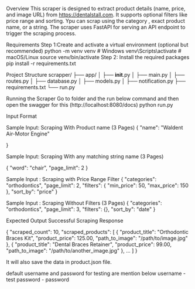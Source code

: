 Overview
This scraper is designed to extract product details (name, price, and image URL) from https://dentalstall.com. 
It supports optional filters like price range and sorting.  Ypu can scrap using the category , exact product name, or a string.
The scraper uses FastAPI for serving an API endpoint to trigger the scraping process.


Requirements
Step 1:Create and activate a virtual environment (optional but recommended)
    python -m venv venv
    # Windows
    venv\Scripts\activate
    # macOS/Linux
    source venv/bin/activate
Step 2: Install the required packages
    pip install -r requirements.txt



Project Structure
scrapper/
├── app/
│   ├── __init__.py
│   ├── main.py
│   ├── routes.py
│   ├── database.py
│   ├── models.py
│   ├── notification.py
├── requirements.txt
└── run.py


Running the Scraper
Go to folder and the run below command and then open the swagger for this (http://localhost:8080/docs)
    python run.py








Input Format

Sample Input: Scraping With Product name (3 Pages)
{
  "name": "Waldent Air-Motor Engine"
  
}

Sample Input: Scraping With any matching string name (3 Pages)

{
  "word": "chair",
  "page_limit": 2
}

Sample Input : Scraping with Price Range Filter
{
  "categories": "orthodontics",
  "page_limit": 2,
  "filters": {
    "min_price": 50,
    "max_price": 150
  },
  "sort_by": "price"
}


Sample Input : Scraping Without Filters (3 Pages)
{
  "categories": "orthodontics",
  "page_limit": 3,
  "filters": {},
  "sort_by": "date"
}



Expected Output
Successful Scraping Response

{
  "scraped_count": 10,
  "scraped_products": [
    {
      "product_title": "Orthodontic Braces Kit",
      "product_price": 125.00,
      "path_to_image": "/path/to/image.jpg"
    },
    {
      "product_title": "Dental Braces Retainer",
      "product_price": 99.00,
      "path_to_image": "/path/to/another_image.jpg"
    },
    ...
  ]
}

It  will also save the data in product.json file.

default username and password for testing are mention below
username - test
password - password



